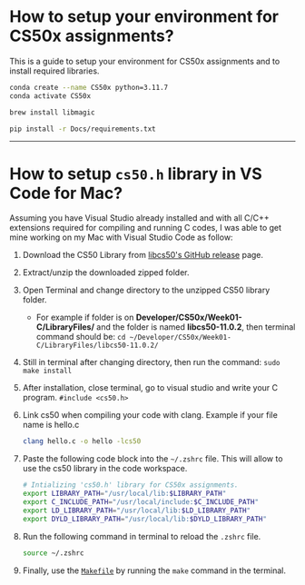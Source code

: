 # How to setup your environment for CS50x assignments?
This is a guide to setup your environment for CS50x assignments and to install required libraries.
```bash
conda create --name CS50x python=3.11.7
conda activate CS50x
```
```bash
brew install libmagic
```
```bash
pip install -r Docs/requirements.txt
```
---
# How to setup `cs50.h` library in VS Code for Mac?
Assuming you have Visual Studio already installed and with all C/C++ extensions required for compiling and running C codes, I was able to get mine working on my Mac with Visual Studio Code as follow:
1. Download the CS50 Library from [libcs50's GitHub release](https://github.com/cs50/libcs50/releases) page.
2. Extract/unzip the downloaded zipped folder.
3. Open Terminal and change directory to the unzipped CS50 library folder.

    - For example if folder is on **Developer/CS50x/Week01-C/LibraryFiles/** and the folder is named **libcs50-11.0.2**, then terminal command should be: `cd ~/Developer/CS50x/Week01-C/LibraryFiles/libcs50-11.0.2/`
4. Still in terminal after changing directory, then run the command: `sudo make install`
5. After installation, close terminal, go to visual studio and write your C program. `#include <cs50.h>`
6. Link cs50 when compiling your code with clang. Example if your file name is hello.c
    ```bash
    clang hello.c -o hello -lcs50
    ```
7. Paste the following code block into the `~/.zshrc` file. This will allow to use the cs50 library in the code workspace.
    ```bash
    # Intializing 'cs50.h' library for CS50x assignments.
    export LIBRARY_PATH="/usr/local/lib:$LIBRARY_PATH"
    export C_INCLUDE_PATH="/usr/local/include:$C_INCLUDE_PATH"
    export LD_LIBRARY_PATH="/usr/local/lib:$LD_LIBRARY_PATH"
    export DYLD_LIBRARY_PATH="/usr/local/lib:$DYLD_LIBRARY_PATH"
    ```
8. Run the following command in terminal to reload the `.zshrc` file.
    ```bash
    source ~/.zshrc
    ```
9. Finally, use the [`Makefile`](../Docs/Makefile) by running the `make` command in the terminal.
